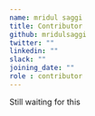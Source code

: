 ```yaml
---
name: mridul saggi
title: Contributor
github: mridulsaggi
twitter: ""
linkedin: ""
slack: ""
joining_date: ""
role : contributor
---
```


Still waiting for this
